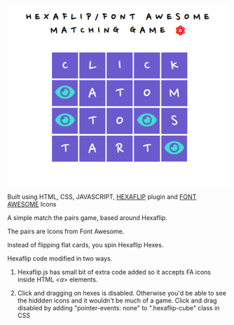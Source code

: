 ![Hexaflip matching game](pairs-pic2.png)

Built using HTML, CSS, JAVASCRIPT, [HEXAFLIP](https://github.com/dmotz/hexaflip) plugin and [FONT AWESOME](https://fontawesome.com/) Icons

A simple match the pairs game, based around Hexaflip.

The pairs are Icons from Font Awesome.

Instead of flipping flat cards, you spin Hexaflip Hexes.

Hexaflip code modified in two ways.

1. Hexaflip.js has small bit of extra code added so it accepts FA icons inside HTML *<a*> elements. 
  
1. Click and dragging on hexes is disabled. Otherwise you'd be able to see the hiddden icons and it wouldn't be much of a game. Click and drag disabled by adding "pointer-events: none" to ".hexaflip-cube" class in CSS
